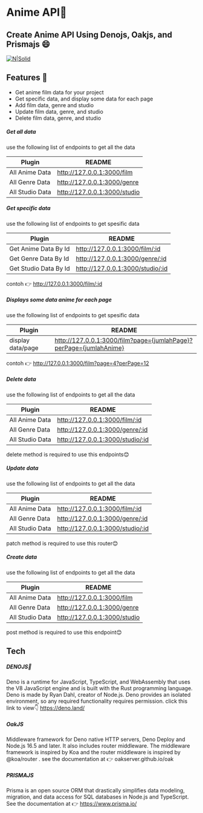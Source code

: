 # Anime API🎥
## Create Anime API Using Denojs, Oakjs, and Prismajs 😄

[![N|Solid](https://cldup.com/dTxpPi9lDf.thumb.png)](https://nodesource.com/products/nsolid)

## Features 📃

- Get anime film data for your project
- Get specific data, and display some data for each page
- Add film data, genre and studio
- Update film data, genre, and studio
- Delete film data, genre, and studio

##### Get all data
use the following list of endpoints to get all the data
 
| Plugin | README |
| ------ | ------ |
| All Anime Data | http://127.0.0.1:3000/film |
| All Genre Data | http://127.0.0.1:3000/genre |
| All Studio Data | http://127.0.0.1:3000/studio |

##### Get specific data
use the following list of endpoints to get spesific data
 
| Plugin | README |
| ------ | ------ |
| Get Anime Data By Id | http://127.0.0.1:3000/film/:id |
| Get Genre Data By Id | http://127.0.0.1:3000/genre/:id |
| Get Studio Data By Id | http://127.0.0.1:3000/studio/:id |

contoh 👉  http://127.0.0.1:3000/film/:id

##### Displays some data anime for each page
use the following list of endpoints to get spesific data
 
| Plugin | README |
| ------ | ------ |
| display data/page | http://127.0.0.1:3000/film?page={jumlahPage}?perPage={jumlahAnime} |

contoh 👉  http://127.0.0.1:3000/film?page=4?perPage=12

##### Delete data
use the following list of endpoints to get all the data
 
| Plugin | README |
| ------ | ------ |
| All Anime Data | http://127.0.0.1:3000/film/:id |
| All Genre Data | http://127.0.0.1:3000/genre/:id |
| All Studio Data | http://127.0.0.1:3000/studio/:id |

delete method is required to use this endpoints😊

##### Update data
use the following list of endpoints to get all the data
 
| Plugin | README |
| ------ | ------ |
| All Anime Data | http://127.0.0.1:3000/film/:id |
| All Genre Data | http://127.0.0.1:3000/genre/:id |
| All Studio Data | http://127.0.0.1:3000/studio/:id |

patch method is required to use this router😊

##### Create data
use the following list of endpoints to get all the data
 
| Plugin | README |
| ------ | ------ |
| All Anime Data | http://127.0.0.1:3000/film |
| All Genre Data | http://127.0.0.1:3000/genre |
| All Studio Data | http://127.0.0.1:3000/studio |

post method is required to use this endpoint😊


## Tech

##### DENOJS🦕
Deno is a runtime for JavaScript, TypeScript, and WebAssembly that uses the V8 JavaScript engine and is built with the Rust programming language. Deno is made by Ryan Dahl, creator of Node.js. Deno provides an isolated environment, so any required functionality requires permission.
click this link to view👇
https://deno.land/

##### OakJS
Middleware framework for Deno native HTTP servers, Deno Deploy and Node.js 16.5 and later. It also includes router middleware.
The middleware framework is inspired by Koa and the router middleware is inspired by @koa/router .
see the documentation at 👉 oakserver.github.io/oak

##### PRISMAJS
Prisma is an open source ORM that drastically simplifies data modeling, migration, and data access for SQL databases in Node.js and TypeScript.
See the documentation at 👉 https://www.prisma.io/


